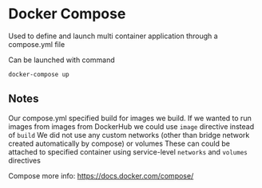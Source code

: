 # Docker Compose
Used to define and launch multi container application through a compose.yml file

Can be launched with command

    docker-compose up

## Notes
Our compose.yml specified build for images we build. If we wanted to run images from images from DockerHub we could use ``image`` directive instead of ``build``
We did not use any custom networks (other than bridge network created automatically by compose) or volumes
These can could be attached to specified container using service-level ``networks`` and ``volumes`` directives

Compose more info: https://docs.docker.com/compose/